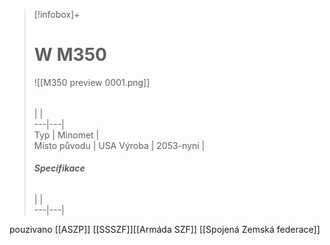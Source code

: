 > [!infobox]+  
> # W M350
> ![[M350 preview 0001.png]]  
> ######  
>  |  |  
> ---|---|   
> Typ | Minomet |  
> Místo původu |   USA
> Výroba | 2053-nyní |  
>  ######  **Specifikace**
>  |  |  
> ---|---|   

pouzivano [[ASZP]] [[SSSZF]][[Armáda SZF]] [[Spojená Zemská federace]]